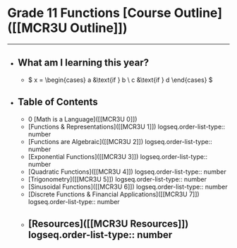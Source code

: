 # Grade 11 Functions [Course Outline]([[MCR3U Outline]])
---
- ## What am I learning this year?
	- $ x = \begin{cases} a &\text{if } b \\
	  c &\text{if } d
	  \end{cases} $
- ## Table of Contents
	- 0 [Math is a Language]([[MCR3U 0]])
	- [Functions & Representations]([[MCR3U 1]])
	  logseq.order-list-type:: number
	- [Functions are Algebraic]([[MCR3U 2]])
	  logseq.order-list-type:: number
	- [Exponential Functions]([[MCR3U 3]])
	  logseq.order-list-type:: number
	- [Quadratic Functions]([[MCR3U 4]])
	  logseq.order-list-type:: number
	- [Trigonometry]([[MCR3U 5]])
	  logseq.order-list-type:: number
	- [Sinusoidal Functions]([[MCR3U 6]])
	  logseq.order-list-type:: number
	- [Discrete Functions & Financial Applications]([[MCR3U 7]])
	  logseq.order-list-type:: number
	- [Resources]([[MCR3U Resources]])
	  logseq.order-list-type:: number
	  ---